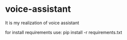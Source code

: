 # voice-assistant
It is my realization of voice assistant

for install requirements use:
pip install -r requirements.txt